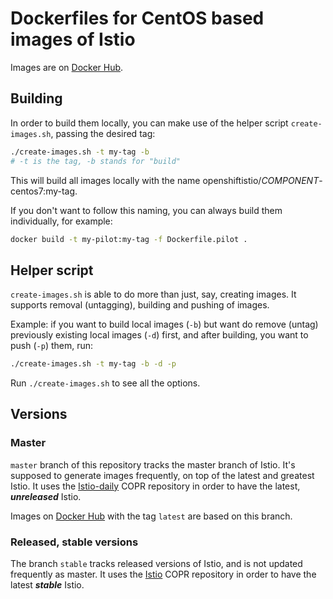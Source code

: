 # Dockerfiles for CentOS based images of Istio

Images are on [Docker Hub](https://hub.docker.com/u/openshiftistio/).

## Building
In order to build them locally, you can make use of the helper script `create-images.sh`, passing the desired tag:
```sh
./create-images.sh -t my-tag -b
# -t is the tag, -b stands for "build"
```
This will build all images locally with the name openshiftistio/*COMPONENT*-centos7:my-tag.

If you don't want to follow this naming, you can always build them individually, for example:
```sh
docker build -t my-pilot:my-tag -f Dockerfile.pilot .
```

## Helper script
`create-images.sh` is able to do more than just, say, creating images. It supports removal (untagging), building and pushing of images.

Example: if you want to build local images (`-b`) but want do remove (untag) previously existing local images (`-d`) first, and after building, you want to push (`-p`) them, run:
```sh
./create-images.sh -t my-tag -b -d -p
```
Run `./create-images.sh` to see all the options.

## Versions

### Master
`master` branch of this repository tracks the master branch of Istio. It's supposed to generate images frequently, on top of the latest and greatest Istio.
It uses the [Istio-daily](https://copr.fedorainfracloud.org/coprs/g/openshift-istio/istio-daily/) COPR repository in order to have the latest, ***unreleased*** Istio.

Images on [Docker Hub](https://hub.docker.com/u/openshiftistio/) with the tag `latest` are based on this branch.

### Released, stable versions
The branch `stable` tracks released versions of Istio, and is not updated frequently as master.
It uses the [Istio](https://copr.fedorainfracloud.org/coprs/g/openshift-istio/istio/) COPR repository in order to have the latest ***stable*** Istio.
